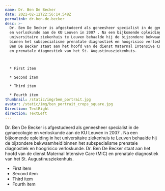 ```yaml
---
name: Dr. Ben De Becker
date: 2021-02-12T22:56:14.548Z
permalink: dr-ben-de-becker
desc: >-
  Dr. Ben De Becker is afgestudeerd als geneesheer specialist in de gynaecologie
  en verloskunde aan de KU Leuven in 2007 . Na een bijkomende opleiding in het
  universitaire ziekenhuis te Leuven behaalde hij de bijzondere bekwaamheid
  binnen het subspecialisme prenatale diagnostiek en hoogrisico verloskunde. Dr.
  Ben De Becker staat aan het hoofd van de dienst Maternal Intensive Care (MIC)
  en prenatale diagnostiek van het St. Augustinusziekenhuis.



  * First item

  * Second item

  * Third item

  * Fourth item
thumbnail: /static/img/ben_portrait.jpg
avatar: /static/img/ben_portrait_crops_square.jpg
Direction: TextRight
direction: TextLeft
---
```

Dr. Ben De Becker is afgestudeerd als geneesheer specialist in de gynaecologie en verloskunde aan de KU Leuven in 2007 . Na een bijkomende opleiding in het universitaire ziekenhuis te Leuven behaalde hij de bijzondere bekwaamheid binnen het subspecialisme prenatale diagnostiek en hoogrisico verloskunde. Dr. Ben De Becker staat aan het hoofd van de dienst Maternal Intensive Care (MIC) en prenatale diagnostiek van het St. Augustinusziekenhuis.

* First item
* Second item
* Third item
* Fourth item